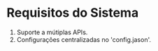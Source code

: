 # Requisitos do Sistema 
1. Suporte a mútiplas APIs.
2. Configurações centralizadas no 'config.jason'.